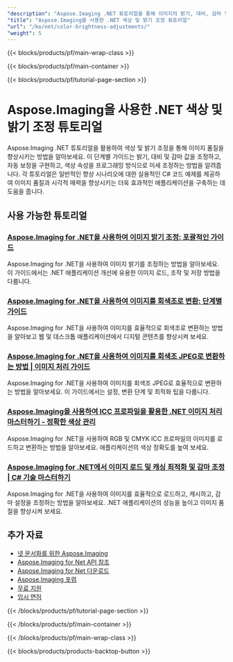 ```yaml
---
"description": "Aspose.Imaging .NET 튜토리얼을 통해 이미지의 밝기, 대비, 감마 및 색상 속성을 조정하는 방법을 알아보세요."
"title": "Aspose.Imaging을 사용한 .NET 색상 및 밝기 조정 튜토리얼"
"url": "/ko/net/color-brightness-adjustments/"
"weight": 5
---
```


{{< blocks/products/pf/main-wrap-class >}}

{{< blocks/products/pf/main-container >}}

{{< blocks/products/pf/tutorial-page-section >}}
# Aspose.Imaging을 사용한 .NET 색상 및 밝기 조정 튜토리얼

Aspose.Imaging .NET 튜토리얼을 활용하여 색상 및 밝기 조정을 통해 이미지 품질을 향상시키는 방법을 알아보세요. 이 단계별 가이드는 밝기, 대비 및 감마 값을 조정하고, 자동 보정을 구현하고, 색상 속성을 프로그래밍 방식으로 미세 조정하는 방법을 알려줍니다. 각 튜토리얼은 일반적인 향상 시나리오에 대한 실용적인 C# 코드 예제를 제공하여 이미지 품질과 시각적 매력을 향상시키는 더욱 효과적인 애플리케이션을 구축하는 데 도움을 줍니다.

## 사용 가능한 튜토리얼

### [Aspose.Imaging for .NET을 사용하여 이미지 밝기 조정: 포괄적인 가이드](./adjust-image-brightness-aspose-imaging-net/)
Aspose.Imaging for .NET을 사용하여 이미지 밝기를 조정하는 방법을 알아보세요. 이 가이드에서는 .NET 애플리케이션 개선에 유용한 이미지 로드, 조작 및 저장 방법을 다룹니다.

### [Aspose.Imaging for .NET을 사용하여 이미지를 회색조로 변환: 단계별 가이드](./aspose-imaging-dotnet-grayscale-image/)
Aspose.Imaging for .NET을 사용하여 이미지를 효율적으로 회색조로 변환하는 방법을 알아보고 웹 및 데스크톱 애플리케이션에서 디지털 콘텐츠를 향상시켜 보세요.

### [Aspose.Imaging for .NET을 사용하여 이미지를 회색조 JPEG로 변환하는 방법 | 이미지 처리 가이드](./convert-images-grayscale-jpeg-aspose-imaging-net/)
Aspose.Imaging for .NET을 사용하여 이미지를 회색조 JPEG로 효율적으로 변환하는 방법을 알아보세요. 이 가이드에서는 설정, 변환 단계 및 최적화 팁을 다룹니다.

### [Aspose.Imaging을 사용하여 ICC 프로파일을 활용한 .NET 이미지 처리 마스터하기 - 정확한 색상 관리](./master-net-image-processing-with-icc-profiles-using-aspose-imaging/)
Aspose.Imaging for .NET을 사용하여 RGB 및 CMYK ICC 프로파일의 이미지를 로드하고 변환하는 방법을 알아보세요. 애플리케이션의 색상 정확도를 높여 보세요.

### [Aspose.Imaging for .NET에서 이미지 로드 및 캐싱 최적화 및 감마 조정 | C# 기술 마스터하기](./aspose-imaging-dotnet-optimize-load-cache-gamma-csharp/)
Aspose.Imaging for .NET을 사용하여 이미지를 효율적으로 로드하고, 캐시하고, 감마 설정을 조정하는 방법을 알아보세요. .NET 애플리케이션의 성능을 높이고 이미지 품질을 향상시켜 보세요.

## 추가 자료

- [넷 문서화를 위한 Aspose.Imaging](https://docs.aspose.com/imaging/net/)
- [Aspose.Imaging for Net API 참조](https://reference.aspose.com/imaging/net/)
- [Aspose.Imaging for Net 다운로드](https://releases.aspose.com/imaging/net/)
- [Aspose.Imaging 포럼](https://forum.aspose.com/c/imaging)
- [무료 지원](https://forum.aspose.com/)
- [임시 면허](https://purchase.aspose.com/temporary-license/)

{{< /blocks/products/pf/tutorial-page-section >}}

{{< /blocks/products/pf/main-container >}}

{{< /blocks/products/pf/main-wrap-class >}}

{{< blocks/products/products-backtop-button >}}